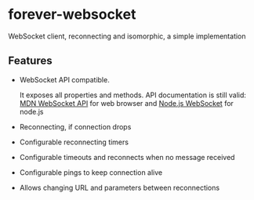 # forever-websocket
WebSocket client, reconnecting and isomorphic, a simple implementation

## Features
* WebSocket API compatible.
  
  It exposes all properties and methods. API documentation is still valid: [MDN WebSocket API](https://developer.mozilla.org/en-US/docs/Web/API/WebSocket) for web browser and [Node.js WebSocket](https://github.com/websockets/ws/blob/master/doc/ws.md) for node.js
* Reconnecting, if connection drops 
* Configurable reconnecting timers 
* Configurable timeouts and reconnects when no message received
* Configurable pings to keep connection alive
* Allows changing URL and parameters between reconnections

